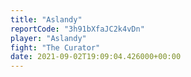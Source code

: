 ```yaml
---
title: "Aslandy"
reportCode: "3h91bXfaJC2k4vDn"
player: "Aslandy"
fight: "The Curator"
date: 2021-09-02T19:09:04.426000+00:00
---
```

